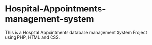 # Hospital-Appointments-management-system
This is a Hospital Appointments database management System Project using PHP, HTML and CSS.
